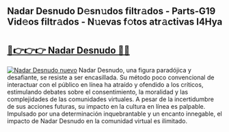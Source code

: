 ## Nadar Desnudo D𝚎sn𝚞dos filtr𝚊dos - Parts-G19 Vid𝚎os filtr𝚊dos - N𝚞evas f𝚘tos atr𝚊ctivas I4Hya

# <h2><a href="http://mb7s5l.tromn.icu/?c=Nadar+Desnudo">🔗👉👉👉 Nadar Desnudo 🔗🔗</a></h2>

[![Nadar Desnudo nuevo](https://i.imgur.com/pEAQMta.gif)](http://mb7s5l.tromn.icu/?c=Nadar+Desnudo)
Nadar Desnudo, una figura paradójica y desafiante, se resiste a ser encasillada. Su método poco convencional de interactuar con el público en línea ha atraído y ofendido a los críticos, estimulando debates sobre el consentimiento, la moralidad y las complejidades de las comunidades virtuales. A pesar de la incertidumbre de sus acciones futuras, su impacto en la cultura en línea es palpable. Impulsado por una determinación inquebrantable y un encanto innegable, el impacto de Nadar Desnudo en la comunidad virtual es ilimitado.
